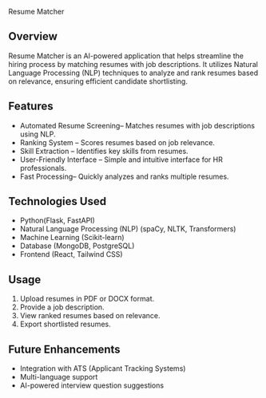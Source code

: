  Resume Matcher

## Overview
Resume Matcher is an AI-powered application that helps streamline the hiring process by matching resumes with job descriptions. It utilizes Natural Language Processing (NLP) techniques to analyze and rank resumes based on relevance, ensuring efficient candidate shortlisting.

## Features
- Automated Resume Screening– Matches resumes with job descriptions using NLP.
- Ranking System – Scores resumes based on job relevance.
- Skill Extraction – Identifies key skills from resumes.
- User-Friendly Interface – Simple and intuitive interface for HR professionals.
- Fast Processing– Quickly analyzes and ranks multiple resumes.

## Technologies Used
- Python(Flask, FastAPI)
- Natural Language Processing (NLP) (spaCy, NLTK, Transformers)
- Machine Learning (Scikit-learn)
- Database (MongoDB, PostgreSQL)
- Frontend (React, Tailwind CSS)

## Usage
1. Upload resumes in PDF or DOCX format.
2. Provide a job description.
3. View ranked resumes based on relevance.
4. Export shortlisted resumes.

## Future Enhancements
- Integration with ATS (Applicant Tracking Systems)
- Multi-language support
- AI-powered interview question suggestions



